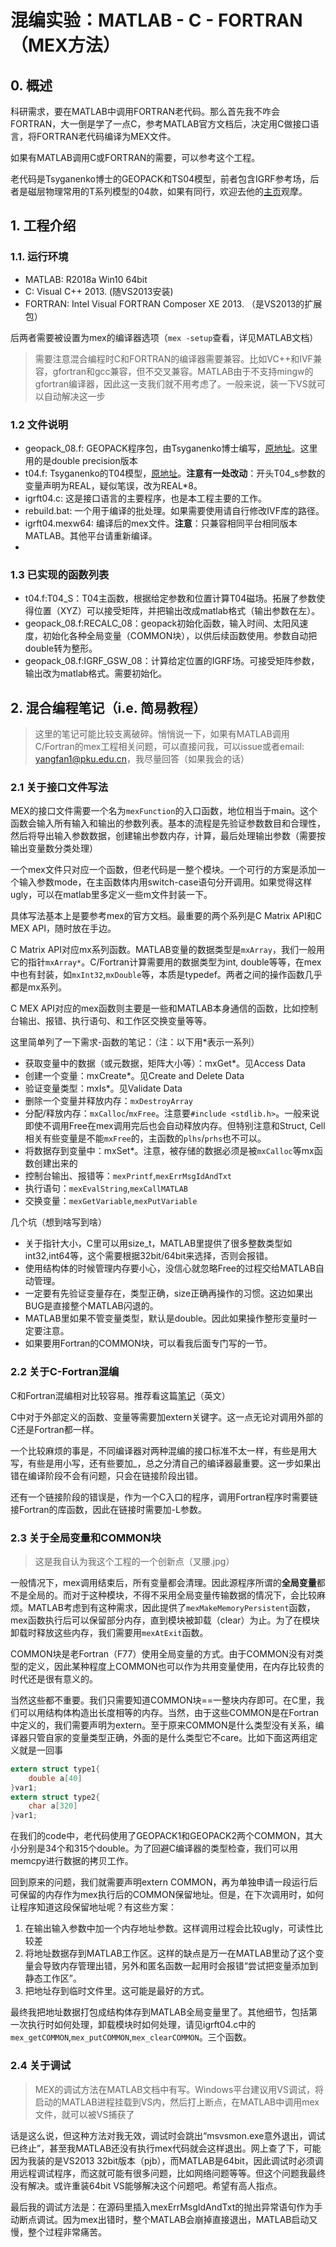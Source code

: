 # 混编实验：MATLAB - C - FORTRAN（MEX方法）

## 0. 概述

科研需求，要在MATLAB中调用FORTRAN老代码。那么首先我不咋会FORTRAN，大一倒是学了一点C，参考MATLAB官方文档后，决定用C做接口语言，将FORTRAN老代码编译为MEX文件。

如果有MATLAB调用C或FORTRAN的需要，可以参考这个工程。

老代码是Tsyganenko博士的GEOPACK和TS04模型，前者包含IGRF参考场，后者是磁层物理常用的T系列模型的04款，如果有同行，欢迎去他的[主页](http://geo.phys.spbu.ru/~tsyganenko/modeling.html)观摩。

## 1. 工程介绍

### 1.1. 运行环境

- MATLAB: R2018a Win10 64bit
- C: Visual C++ 2013. (随VS2013安装)
- FORTRAN: Intel Visual FORTRAN Composer XE 2013. （是VS2013的扩展包）

后两者需要被设置为mex的编译器选项（`mex -setup`查看，详见MATLAB文档）

> 需要注意混合编程时C和FORTRAN的编译器需要兼容。比如VC++和IVF兼容，gfortran和gcc兼容，但不交叉兼容。MATLAB由于不支持mingw的gfortran编译器，因此这一支我们就不用考虑了。一般来说，装一下VS就可以自动解决这一步

### 1.2 文件说明

- geopack_08.f: GEOPACK程序包，由Tsyganenko博士编写，[原地址](http://geo.phys.spbu.ru/~tsyganenko/Geopack-2008_dp.for)。这里用的是double precision版本
- t04.f: Tsyganenko的T04模型，[原地址](http://geo.phys.spbu.ru/~tsyganenko/TS04c.html)。**注意有一处改动**：开头T04_s参数的变量声明为REAL，疑似笔误，改为REAL*8。
- igrft04.c: 这是接口语言的主要程序，也是本工程主要的工作。
- rebuild.bat: 一个用于编译的批处理。如果需要使用请自行修改IVF库的路径。
- igrft04.mexw64: 编译后的mex文件。**注意**：只兼容相同平台相同版本MATLAB。其他平台请重新编译。
- 

### 1.3 已实现的函数列表

- t04.f:T04_S：T04主函数，根据给定参数和位置计算T04磁场。拓展了参数使得位置（XYZ）可以接受矩阵，并把输出改成matlab格式（输出参数在左）。
- geopack_08.f:RECALC_08：geopack初始化函数，输入时间、太阳风速度，初始化各种全局变量（COMMON块），以供后续函数使用。参数自动把double转为整形。
- geopack_08.f:IGRF_GSW_08：计算给定位置的IGRF场。可接受矩阵参数，输出改为matlab格式。需要初始化。

## 2. 混合编程笔记（i.e. 简易教程）

> 这里的笔记可能比较支离破碎。悄悄说一下，如果有MATLAB调用C/Fortran的mex工程相关问题，可以直接问我，可以issue或者email: yangfan1@pku.edu.cn，我尽量回答（如果我会的话）

### 2.1 关于接口文件写法

MEX的接口文件需要一个名为`mexFunction`的入口函数，地位相当于main。这个函数会输入所有输入和输出的参数列表。基本的流程是先验证参数数目和合理性，然后将导出输入参数数据，创建输出参数内存，计算，最后处理输出参数（需要按输出变量数分类处理）

一个mex文件只对应一个函数，但老代码是一整个模块。一个可行的方案是添加一个输入参数mode，在主函数体内用switch-case语句分开调用。如果觉得这样ugly，可以在matlab里多定义一些m文件封装一下。

具体写法基本上是要参考mex的官方文档。最重要的两个系列是C Matrix API和C MEX API，随时放在手边。

C Matrix API对应mx系列函数。MATLAB变量的数据类型是`mxArray`，我们一般用它的指针`mxArray*`。C/Fortran计算需要用的数据类型为int, double等等，在mex中也有封装，如`mxInt32`,`mxDouble`等，本质是typedef。两者之间的操作函数几乎都是mx系列。

C MEX API对应的mex函数则主要是一些和MATLAB本身通信的函数，比如控制台输出、报错、执行语句、和工作区交换变量等等。

这里简单列了一下需求-函数的笔记：（注：以下用*表示一系列）

- 获取变量中的数据（或元数据，矩阵大小等）：mxGet*。见Access Data
- 创建一个变量：mxCreate*。见Create and Delete Data
- 验证变量类型：mxIs*。见Validate Data
- 删除一个变量并释放内存：`mxDestroyArray`
- 分配/释放内存：`mxCalloc`/`mxFree`。注意要`#include <stdlib.h>`。一般来说即使不调用Free在mex调用完后也会自动释放内存。但特别注意和Struct, Cell相关有些变量是不能`mxFree`的，主函数的`plhs`/`prhs`也不可以。
- 将数据存到变量中：mxSet*。注意，被存储的数据必须是被`mxCalloc`等mx函数创建出来的
- 控制台输出、报错等：`mexPrintf`,`mexErrMsgIdAndTxt`
- 执行语句：`mexEvalString`,`mexCallMATLAB`
- 交换变量：`mexGetVariable`,`mexPutVariable`

几个坑（想到啥写到啥）

- 关于指针大小，C里可以用size_t，MATLAB里提供了很多整数类型如int32,int64等，这个需要根据32bit/64bit来选择，否则会报错。
- 使用结构体的时候管理内存要小心，没信心就忽略Free的过程交给MATLAB自动管理。
- 一定要有先验证变量存在，类型正确，size正确再操作的习惯。这边如果出BUG是直接整个MATLAB闪退的。
- MATLAB里如果不管变量类型，默认是double。因此如果操作整形变量时一定要注意。
- 如果要用Fortran的COMMON块，可以看我后面专门写的一节。

### 2.2 关于C-Fortran混编

C和Fortran混编相对比较容易。推荐看这篇[笔记](http://www.math.utah.edu/software/c-with-fortran.html)（英文）

C中对于外部定义的函数、变量等需要加extern关键字。这一点无论对调用外部的C还是Fortran都一样。

一个比较麻烦的事是，不同编译器对两种混编的接口标准不太一样，有些是用大写，有些是用小写，还有些要加_，总之分清自己的编译器最重要。这一步如果出错在编译阶段不会有问题，只会在链接阶段出错。

还有一个链接阶段的错误是，作为一个C入口的程序，调用Fortran程序时需要链接Fortran的库函数，因此在链接时需要加-L参数。

### 2.3 关于全局变量和COMMON块

> 这是我自认为我这个工程的一个创新点（叉腰.jpg）

一般情况下，mex调用结束后，所有变量都会清理。因此源程序所谓的**全局变量**都不是全局的。而对于这种模块，不得不采用全局变量传输数据的情况下，会比较麻烦。MATLAB考虑到有这种需求，因此提供了`mexMakeMemoryPersistent`函数，mex函数执行后可以保留部分内存，直到模块被卸载（clear）为止。为了在模块卸载时释放这些内存，我们需要用`mexAtExit`函数。

COMMON块是老Fortran（F77）使用全局变量的方式。由于COMMON没有对类型的定义，因此某种程度上COMMON也可以作为共用变量使用，在内存比较贵的时代还是很有意义的。

当然这些都不重要。我们只需要知道COMMON块==一整块内存即可。在C里，我们可以用结构体构造出长度相等的内存。当然，由于这些COMMON是在Fortran中定义的，我们需要声明为extern。至于原来COMMON是什么类型没有关系，编译器只管自家的变量类型正确，外面的是什么类型它不care。比如下面这两组定义就是一回事

```C
extern struct type1{
    double a[40]
}var1;
extern struct type2{
    char a[320]
}var1;
```

在我们的code中，老代码使用了GEOPACK1和GEOPACK2两个COMMON，其大小分别是34个和315个double。为了回避C编译器的类型检查，我们可以用memcpy进行数据的拷贝工作。

回到原来的问题，我们就需要声明extern COMMON，再为单独申请一段运行后可保留的内存作为mex执行后的COMMON保留地址。但是，在下次调用时，如何让程序知道这段保留地址呢？有这些方案：

1. 在输出输入参数中加一个内存地址参数。这样调用过程会比较ugly，可读性比较差
2. 将地址数据存到MATLAB工作区。这样的缺点是万一在MATLAB里动了这个变量会导致内存管理出错，另外和匿名函数一起用时会报错“尝试把变量添加到静态工作区”。
3. 把地址存到临时文件里。这可能是最好的方式。

最终我把地址数据打包成结构体存到MATLAB全局变量里了。其他细节，包括第一次执行时如何处理，卸载模块时如何处理，请见igrft04.c中的`mex_getCOMMON`,`mex_putCOMMON`,`mex_clearCOMMON`。三个函数。

### 2.4 关于调试

> MEX的调试方法在MATLAB文档中有写。Windows平台建议用VS调试，将启动的MATLAB进程挂载到VS内，然后打上断点，在MATLAB中调用mex文件，就可以被VS捕获了

话是这么说，但这种方法对我无效，调试时会跳出“msvsmon.exe意外退出，调试已终止”，甚至我MATLAB还没有执行mex代码就会这样退出。网上查了下，可能因为我装的是VS2013 32bit版本（pjb），而MATLAB是64bit，因此调试时必须调用远程调试程序，而这就可能有很多问题，比如网络问题等等。但这个问题我最终没有解决。或许重装64bit VS能够解决这个问题吧。希望有高人指点。

最后我的调试方法是：在源码里插入mexErrMsgIdAndTxt的抛出异常语句作为手动断点调试。因为mex出错时，整个MATLAB会崩掉直接退出，MATLAB启动又慢，整个过程非常痛苦。